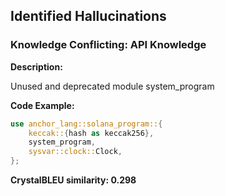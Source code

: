## Identified Hallucinations

### Knowledge Conflicting: API Knowledge
**Description:** 

Unused and deprecated module system_program

**Code Example:**
```rust
use anchor_lang::solana_program::{
    keccak::{hash as keccak256},
    system_program,
    sysvar::clock::Clock,
};

```

**CrystalBLEU similarity: 0.298** 
